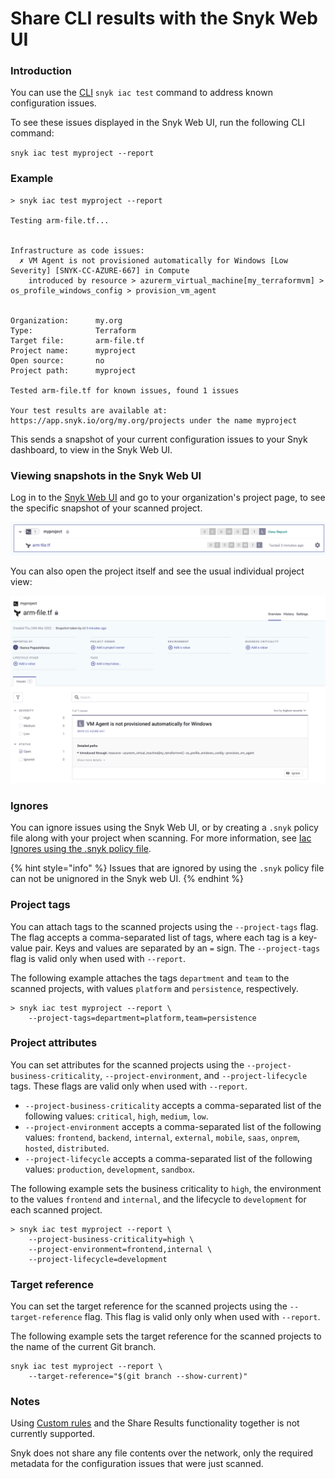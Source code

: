 # Share CLI results with the Snyk Web UI

### Introduction

You can use the [CLI](../../snyk-cli/) `snyk iac test` command to address known configuration issues.

To see these issues displayed in the Snyk Web UI, run the following CLI command:

`snyk iac test myproject --report`

### Example

```
> snyk iac test myproject --report

Testing arm-file.tf...


Infrastructure as code issues:
  ✗ VM Agent is not provisioned automatically for Windows [Low Severity] [SNYK-CC-AZURE-667] in Compute
    introduced by resource > azurerm_virtual_machine[my_terraformvm] > os_profile_windows_config > provision_vm_agent


Organization:      my.org
Type:              Terraform
Target file:       arm-file.tf
Project name:      myproject
Open source:       no
Project path:      myproject

Tested arm-file.tf for known issues, found 1 issues

Your test results are available at: https://app.snyk.io/org/my.org/projects under the name myproject
```

This sends a snapshot of your current configuration issues to your Snyk dashboard, to view in the Snyk Web UI.

### Viewing snapshots in the Snyk Web UI

Log in to the [Snyk Web UI](../../snyk-web-ui/) and go to your organization's project page, to see the specific snapshot of your scanned project.

![Newly scanned project in the projects page](<../../.gitbook/assets/image (349) (1).png>)

You can also open the project itself and see the usual individual project view:

![individual project view](<../../.gitbook/assets/image (106) (1) (1) (1) (1).png>)

### **Ignores**

You can ignore issues using the Snyk Web UI, or by creating a `.snyk` policy file along with your project when scanning. For more information, see [Iac Ignores using the .snyk policy file](snyk-cli-for-infrastructure-as-code/iac-ignores-using-the-.snyk-policy-file.md).

{% hint style="info" %}
Issues that are ignored by using the `.snyk` policy file can not be unignored in the Snyk web UI.
{% endhint %}

### Project tags

You can attach tags to the scanned projects using the `--project-tags` flag. The flag accepts a comma-separated list of tags, where each tag is a key-value pair. Keys and values are separated by an `=` sign. The `--project-tags` flag is valid only when used with `--report`.

The following example attaches the tags `department` and `team` to the scanned projects, with values `platform` and `persistence`, respectively.

```
> snyk iac test myproject --report \
    --project-tags=department=platform,team=persistence
```

### Project attributes

You can set attributes for the scanned projects using the `--project-business-criticality`, `--project-environment`, and `--project-lifecycle` tags. These flags are valid only when used with `--report`.

* `--project-business-criticality` accepts a comma-separated list of the following values: `critical`, `high`, `medium`, `low`.
* `--project-environment` accepts a comma-separated list of the following values: `frontend`, `backend`, `internal`, `external`, `mobile`, `saas`, `onprem`, `hosted`, `distributed`.
* `--project-lifecycle` accepts a comma-separated list of the following values: `production`, `development`, `sandbox`.

The following example sets the business criticality to `high`, the environment to the values `frontend` and `internal`, and the lifecycle to `development` for each scanned project.

```
> snyk iac test myproject --report \
    --project-business-criticality=high \
    --project-environment=frontend,internal \
    --project-lifecycle=development
```

### Target reference

You can set the target reference for the scanned projects using the `--target-reference` flag. This flag is valid only only when used with `--report`.

The following example sets the target reference for the scanned projects to the name of the current Git branch.

```
snyk iac test myproject --report \
    --target-reference="$(git branch --show-current)"
```

### **Notes**

Using [Custom rules](custom-rules/) and the Share Results functionality together is not currently supported.

Snyk does not share any file contents over the network, only the required metadata for the configuration issues that were just scanned.

